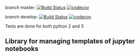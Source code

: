 
branch master:
[![Build Status](https://travis-ci.org/wschuell/ipyng_mgmt.svg?branch=master)](https://travis-ci.org/wschuell/ipynb_mgmt)
[![codecov](https://codecov.io/gh/wschuell/ipynb_mgmt/branch/master/graph/badge.svg)](https://codecov.io/gh/wschuell/ipyng_mgmt)


branch develop:
[![Build Status](https://travis-ci.org/wschuell/ipynb_mgmt.svg?branch=develop)](https://travis-ci.org/wschuell/ipyng_mgmt)
[![codecov](https://codecov.io/gh/wschuell/ipynb_mgmt/branch/develop/graph/badge.svg)](https://codecov.io/gh/wschuell/ipyng_mgmt)

Tests are done for both python 2 and 3


## Library for managing templates of jupyter notebooks

